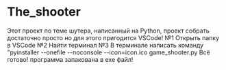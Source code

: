 # The_shooter
Этот проект по теме шутера, написанный на Python, проект собрать достаточно просто но для этого пригодится VSCode!
№1 Открыть папку в VSCode
№2 Найти терминал
№3 В терминале написать команду "pyinstaller --onefile --noconsole --icon=icon.ico game_shooter.py
Всё готово! программа запакована в exe файл!
